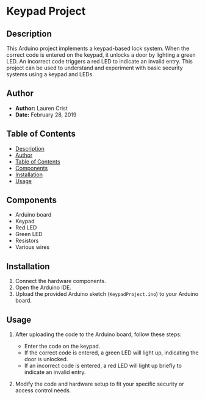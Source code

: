 # Keypad Project

## Description

This Arduino project implements a keypad-based lock system. When the correct code is entered on the keypad, it unlocks a door by lighting a green LED. An incorrect code triggers a red LED to indicate an invalid entry. This project can be used to understand and experiment with basic security systems using a keypad and LEDs.

## Author

- **Author:** Lauren Crist
- **Date:** February 28, 2019

## Table of Contents

- [Description](#description)
- [Author](#author)
- [Table of Contents](#table-of-contents)
- [Components](#components)
- [Installation](#installation)
- [Usage](#usage)

## Components

- Arduino board
- Keypad
- Red LED
- Green LED
- Resistors
- Various wires

## Installation

1. Connect the hardware components.
2. Open the Arduino IDE.
3. Upload the provided Arduino sketch (`KeypadProject.ino`) to your Arduino board.

## Usage

1. After uploading the code to the Arduino board, follow these steps:
   - Enter the code on the keypad.
   - If the correct code is entered, a green LED will light up, indicating the door is unlocked.
   - If an incorrect code is entered, a red LED will light up briefly to indicate an invalid entry.

2. Modify the code and hardware setup to fit your specific security or access control needs.
